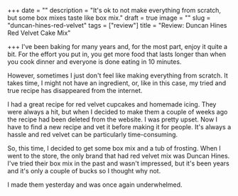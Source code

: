+++
date = ""
description = "It's ok to not make everything from scratch, but some box mixes taste like box mix."
draft = true
image = ""
slug = "duncan-hines-red-velvet"
tags = ["review"]
title = "Review: Duncan Hines Red Velvet Cake Mix"

+++
I've been baking for many years and, for the most part, enjoy it quite a bit. For the effort you put in, you get more food that lasts longer than when you cook dinner and everyone is done eating in 10 minutes.

However, sometimes I just don't feel like making everything from scratch. It takes time, I might not have an ingredient, or, like in this case, my tried and true recipe has disappeared from the internet.

I had a great recipe for red velvet cupcakes and homemade icing. They were always a hit, but when I decided to make them a couple of weeks ago the recipe had been deleted from the website. I was pretty upset. Now I have to find a new recipe and vet it before making it for people. It's always a hassle and red velvet can be particularly time-consuming.

So, this time, I decided to get some box mix and a tub of frosting. When I went to the store, the only brand that had red velvet mix was Duncan Hines. I've tried their box mix in the past and wasn't impressed, but it's been years and it's only a couple of bucks so I thought why not.

I made them yesterday and was once again underwhelmed.